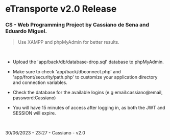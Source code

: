 # eTransporte v2.0 Release

### CS - Web Programming Project by Cassiano de Sena and Eduardo Miguel.

>Use XAMPP and phpMyAdmin for better results.

<br>

- Upload the 'app/back/db/database-drop.sql' database to phpMyAdmin.

- Make sure to check 'app/back/dbconnect.php' and 'app/front/security/path.php' to customize your application directory and connection variables.

- Check the database for the available logins (e.g email:cassiano@email, password:Cassiano)

- You will have 15 minutes of access after logging in, as both the JWT and SESSION will expire.

<br>

30/06/2023 - 23:27 - Cassiano - v2.0
